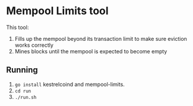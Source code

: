 # Mempool Limits tool

This tool:

1. Fills up the mempool beyond its transaction limit to make sure eviction works correctly
2. Mines blocks until the mempool is expected to become empty

## Running

1. `go install` kestrelcoind and mempool-limits.
2. `cd run`
3. `./run.sh`


